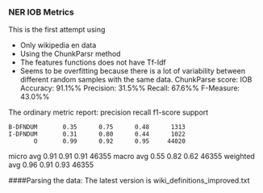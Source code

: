 ### NER IOB Metrics
This is the first attempt using
* Only wikipedia en data
* Using the ChunkParsr method 
* The features functions does not have Tf-Idf
* Seems to be overfitting because there is a lot of variability between different random samples with the same data.
ChunkParse score:
    IOB Accuracy:  91.1%%
    Precision:     31.5%%
    Recall:        67.6%%
    F-Measure:     43.0%%

The ordinary metric report:
             precision    recall  f1-score   support

    B-DFNDUM       0.35      0.75      0.48      1313
    I-DFNDUM       0.31      0.80      0.44      1022
           O       0.99      0.92      0.95     44020

   micro avg       0.91      0.91      0.91     46355
   macro avg       0.55      0.82      0.62     46355
weighted avg       0.96      0.91      0.93     46355

####Parsing the data:
The latest version is wiki_definitions_improved.txt
